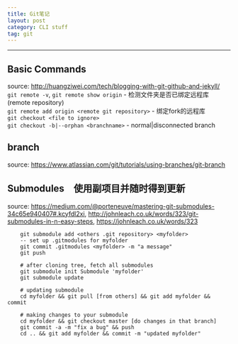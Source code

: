 ```yaml
---
title: Git笔记
layout: post
category: CLI stuff
tag: git
---
```

---

## Basic Commands
source: http://huangziwei.com/tech/blogging-with-git-github-and-jekyll/  
`git remote -v`, `git remote show origin` - 检测文件夹是否已绑定远程库(remote repository)  
`git remote add origin <remote git repository>` - 绑定fork的远程库  
`git checkout <file to ignore>`  
`git checkout -b|--orphan <branchname>` - normal|disconnected branch  

## branch 
source: https://www.atlassian.com/git/tutorials/using-branches/git-branch  

## Submodules　使用副项目并随时得到更新
source: https://medium.com/@porteneuve/mastering-git-submodules-34c65e940407#.kcyfdl2xi, http://johnleach.co.uk/words/323/git-submodules-in-n-easy-steps, https://johnleach.co.uk/words/323  

		git submodule add <others .git repository> <myfolder> 
		-- set up .gitmodules for myfolder      
		git commit .gitmodules <myfolder> -m "a message"  
		git push
		
		# after cloning tree, fetch all submodules  
		git submodule init Submodule 'myfolder'  
		git submodule update    

		# updating submodule  
		cd myfolder && git pull [from others] && git add myfolder && commit    

		# making changes to your submodule  
		cd myfolder && git checkout master [do changes in that branch]  
		git commit -a -m "fix a bug" && push  
		cd .. && git add myfolder && commit -m "updated myfolder"  
		 

  






